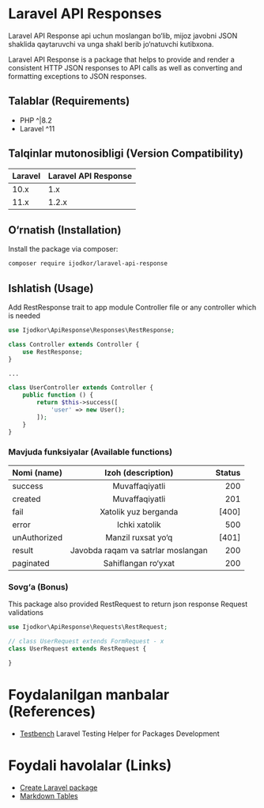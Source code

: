 # Laravel API Responses

Laravel API Response api uchun moslangan bo&#8216;lib, mijoz javobni JSON shaklida qaytaruvchi va unga shakl berib
jo&#8216;natuvchi kutibxona.

Laravel API Response is a package that helps to provide and render a consistent HTTP JSON responses to API calls as well
as converting and formatting exceptions to JSON responses.

## Talablar (Requirements)

- PHP ^|8.2
- Laravel ^11

## Talqinlar mutonosibligi (Version Compatibility)

| Laravel | Laravel API Response | 
|:--------|:---------------------|
| 10.x    | 1.x                  |
| 11.x    | 1.2.x                |

## O&#8216;rnatish (Installation)

Install the package via composer:

```bash
composer require ijodkor/laravel-api-response
```

## Ishlatish (Usage)

Add RestResponse trait to app module Controller file or any controller which is needed

```php
use Ijodkor\ApiResponse\Responses\RestResponse;

class Controller extends Controller {
    use RestResponse;
}

...

class UserController extends Controller {
    public function () {
        return $this->success([
            'user' => new User();
        ]);
    }
}
```

### Mavjuda funksiyalar (Available functions)

| Nomi (name)  |         Izoh (description)         | Status |
|:-------------|:----------------------------------:|-------:|
| success      |           Muvaffaqiyatli           |    200 |
| created      |           Muvaffaqiyatli           |    201 |
| fail         |        Xatolik yuz berganda        |  [400] |
| error        |           Ichki xatolik            |    500 |
| unAuthorized |      Manzil ruxsat yo&#8216;q      |  [401] |
| result       | Javobda raqam va satrlar moslangan |    200 |
| paginated    |     Sahiflangan ro&#8216;yxat      |    200 |

### Sovg&#8216;a (Bonus)

This package also provided RestRequest to return json response Request validations

```php
use Ijodkor\ApiResponse\Requests\RestRequest;

// class UserRequest extends FormRequest - x
class UserRequest extends RestRequest {

}
```

# Foydalanilgan manbalar (References)

- [Testbench](https://packages.tools/testbench) Laravel Testing Helper for Packages Development

# Foydali havolalar (Links)

- [Create Laravel package](https://laravel-news.com/building-your-own-laravel-packages)
- [Markdown Tables](https://www.codecademy.com/resources/docs/markdown/tables)